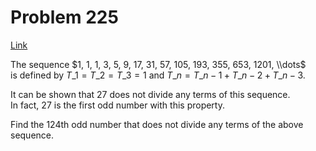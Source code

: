 # Problem 225

[Link](https://projecteuler.net/problem=225)

The sequence $1, 1, 1, 3, 5, 9, 17, 31, 57, 105, 193, 355, 653, 1201, \\dots$  
is defined by $T\_1 = T\_2 = T\_3 = 1$ and $T\_n = T\_{n - 1} + T\_{n - 2} + T\_{n - 3}$. 

It can be shown that $27$ does not divide any terms of this sequence.  
In fact, $27$ is the first odd number with this property.

Find the $124$th odd number that does not divide any terms of the above sequence.
